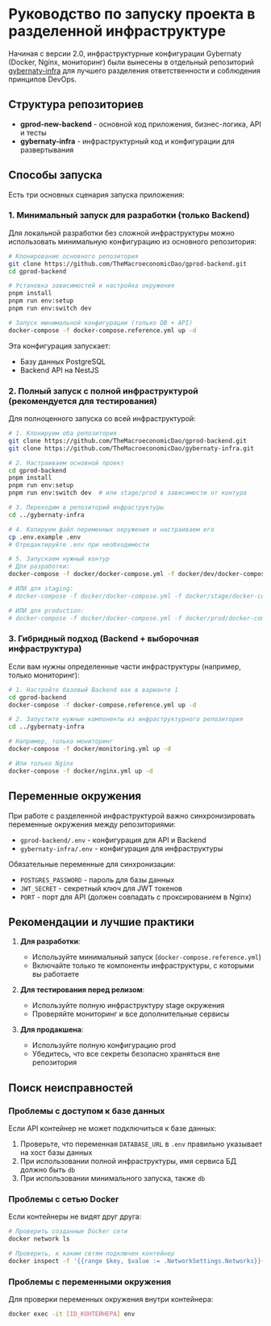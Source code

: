 # Руководство по запуску проекта в разделенной инфраструктуре

Начиная с версии 2.0, инфраструктурные конфигурации Gybernaty (Docker, Nginx, мониторинг) были вынесены в отдельный репозиторий [gybernaty-infra](https://github.com/TheMacroeconomicDao/gybernaty-infra) для лучшего разделения ответственности и соблюдения принципов DevOps.

## Структура репозиториев

- **gprod-new-backend** - основной код приложения, бизнес-логика, API и тесты
- **gybernaty-infra** - инфраструктурный код и конфигурации для развертывания

## Способы запуска

Есть три основных сценария запуска приложения:

### 1. Минимальный запуск для разработки (только Backend)

Для локальной разработки без сложной инфраструктуры можно использовать минимальную конфигурацию из основного репозитория:

```bash
# Клонирование основного репозитория
git clone https://github.com/TheMacroeconomicDao/gprod-backend.git
cd gprod-backend

# Установка зависимостей и настройка окружения
pnpm install
pnpm run env:setup
pnpm run env:switch dev

# Запуск минимальной конфигурации (только DB + API)
docker-compose -f docker-compose.reference.yml up -d
```

Эта конфигурация запускает:
- Базу данных PostgreSQL
- Backend API на NestJS

### 2. Полный запуск с полной инфраструктурой (рекомендуется для тестирования)

Для полноценного запуска со всей инфраструктурой:

```bash
# 1. Клонируем оба репозитория
git clone https://github.com/TheMacroeconomicDao/gprod-backend.git
git clone https://github.com/TheMacroeconomicDao/gybernaty-infra.git

# 2. Настраиваем основной проект
cd gprod-backend
pnpm install
pnpm run env:setup
pnpm run env:switch dev  # или stage/prod в зависимости от контура

# 3. Переходим в репозиторий инфраструктуры
cd ../gybernaty-infra

# 4. Копируем файл переменных окружения и настраиваем его
cp .env.example .env
# Отредактируйте .env при необходимости

# 5. Запускаем нужный контур
# Для разработки:
docker-compose -f docker/docker-compose.yml -f docker/dev/docker-compose.dev.yml up -d

# ИЛИ для staging:
# docker-compose -f docker/docker-compose.yml -f docker/stage/docker-compose.stage.yml up -d

# ИЛИ для production:
# docker-compose -f docker/docker-compose.yml -f docker/prod/docker-compose.prod.yml up -d
```

### 3. Гибридный подход (Backend + выборочная инфраструктура)

Если вам нужны определенные части инфраструктуры (например, только мониторинг):

```bash
# 1. Настройте базовый Backend как в варианте 1
cd gprod-backend
docker-compose -f docker-compose.reference.yml up -d

# 2. Запустите нужные компоненты из инфраструктурного репозитория
cd ../gybernaty-infra

# Например, только мониторинг
docker-compose -f docker/monitoring.yml up -d

# Или только Nginx
docker-compose -f docker/nginx.yml up -d
```

## Переменные окружения

При работе с разделенной инфраструктурой важно синхронизировать переменные окружения между репозиториями:

- `gprod-backend/.env` - конфигурация для API и Backend
- `gybernaty-infra/.env` - конфигурация для инфраструктуры

Обязательные переменные для синхронизации:
- `POSTGRES_PASSWORD` - пароль для базы данных
- `JWT_SECRET` - секретный ключ для JWT токенов
- `PORT` - порт для API (должен совпадать с проксированием в Nginx)

## Рекомендации и лучшие практики

1. **Для разработки**:
   - Используйте минимальный запуск (`docker-compose.reference.yml`)
   - Включайте только те компоненты инфраструктуры, с которыми вы работаете

2. **Для тестирования перед релизом**:
   - Используйте полную инфраструктуру stage окружения
   - Проверяйте мониторинг и все дополнительные сервисы

3. **Для продакшена**:
   - Используйте полную конфигурацию prod
   - Убедитесь, что все секреты безопасно храняться вне репозитория

## Поиск неисправностей

### Проблемы с доступом к базе данных

Если API контейнер не может подключиться к базе данных:

1. Проверьте, что переменная `DATABASE_URL` в `.env` правильно указывает на хост базы данных
2. При использовании полной инфраструктуры, имя сервиса БД должно быть `db`
3. При использовании минимального запуска, также `db`

### Проблемы с сетью Docker

Если контейнеры не видят друг друга:

```bash
# Проверить созданные Docker сети
docker network ls

# Проверить, к каким сетям подключен контейнер
docker inspect -f '{{range $key, $value := .NetworkSettings.Networks}}{{$key}} {{end}}' [ID_КОНТЕЙНЕРА]
```

### Проблемы с переменными окружения

Для проверки переменных окружения внутри контейнера:

```bash
docker exec -it [ID_КОНТЕЙНЕРА] env
``` 